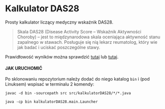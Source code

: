 # Kalkulator DAS28

Prosty kalkulator liczący medyczny wskaźnik DAS28.

> Skala DAS28 (Disease Activity Score – Wskaźnik Aktywności Choroby) – jest to międzynarodowa skala 
> oceniająca aktywność stanu zapalnego w stawach. Posługuje się nią lekarz reumatolog, który wie jak 
> badać i uciskać poszczególne stawy.

Prawidłowość wyników można sprawdzić [tutaj](http://www.mp.pl/gabinet/das28.php "Kalkulator DAS28") lub [tutaj](https://www.termedia.pl/reumatologia/Kalkulatory/DAS/ "Kalkulator DAS28").

#### JAK URUCHOMIĆ

Po sklonowaniu repozytorium należy dodać do niego katalog `bin` i (pod Linuksem) wspisać w terminalu 2 komendy:

`javac -d bin -sourcepath src src/kalkulatorDAS28/*/*.java`

`java -cp bin kalkulatorDAS28.main.Launcher`
